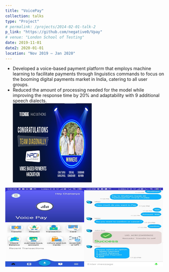 ```yaml
---
title: "VoicePay"
collection: talks
type: "Project"
# permalink: /projects/2014-02-01-talk-2
p_link: "https://github.com/negative0/Vpay"
# venue: "London School of Testing"
date: 2019-11-01
date2: 2020-01-01
location: "Nov 2019 – Jan 2020"
---
```


* Developed a voice-based payment platform that employs machine learning to facilitate payments through linguistics commands to focus on the booming digital payments market in India, catering to all user groups.
* Reduced the amount of processing needed for the model while improving the response time by 20% and adaptability with 9 additional speech dialects. 
<br><img src="/images/vpay.jpg" width="250" height="250">
<div style="display: flex;">
    <img src="/images/vpay_1.jpg" width="250" height="250">
    <img src="/images/vpay_2.jpg" width="250" height="250">
</div>

<!-- * Technology stack -  -->
